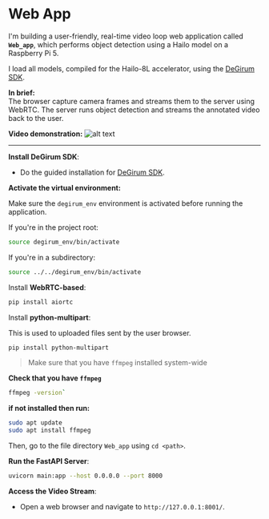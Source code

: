 # Web App

I'm building a user-friendly, real-time video loop web application called **`Web_app`**, which performs object detection using a Hailo model on a Raspberry Pi 5.

I load all models, compiled for the Hailo-8L accelerator, using the [DeGirum SDK](https://github.com/DeGirum/hailo_examples).

**In brief:**  
The browser capture camera frames and streams them to the server using WebRTC. The server runs object detection and streams the annotated video back to the user.

**Video demonstration:**
![alt text](../Ressources/demo_web_app.gif)

---

**Install DeGirum SDK**:
   - Do the guided installation for [DeGirum SDK](https://github.com/DeGirum/hailo_examples).


**Activate the virtual environment:**

Make sure the `degirum_env` environment is activated before running the application.

If you're in the project root:

```bash
source degirum_env/bin/activate
```

If you're in a subdirectory:

```bash
source ../../degirum_env/bin/activate
```

Install **WebRTC-based**:
```bash
pip install aiortc
```
Install **python-multipart**:

This is used to uploaded files sent by the user browser. 
```bash
pip install python-multipart
```

> Make sure that you have ``ffmpeg`` installed system-wide

**Check that you have ``ffmpeg``**

```bash
ffmpeg -version`
```
**if not installed then run:** 

```bash
sudo apt update
sudo apt install ffmpeg
```

Then, go to the file directory ``Web_app`` using ``cd <path>``.

**Run the FastAPI Server**:
   ```bash
   uvicorn main:app --host 0.0.0.0 --port 8000
   ```

**Access the Video Stream**:
   - Open a web browser and navigate to `http://127.0.0.1:8001/`.
